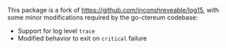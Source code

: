 This package is a fork of https://github.com/inconshreveable/log15, with some
minor modifications required by the go-ctereum codebase:

 * Support for log level `trace`
 * Modified behavior to exit on `critical` failure
